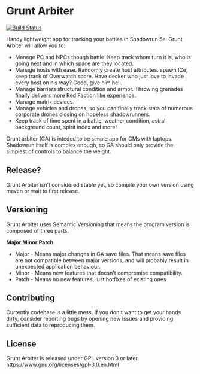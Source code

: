 Grunt Arbiter
=============
[![Build Status](https://travis-ci.org/Zaraka/GruntArbiter.svg?branch=master)](https://travis-ci.org/Zaraka/GruntArbiter)

Handy lightweight app for tracking your battles in Shadowrun 5e. Grunt Arbiter will allow you to:.
  * Manage PC and NPCs though battle. Keep track whom turn it is, who is going next and in which space are they located.
  * Manage hosts with ease. Randomly create host attributes. spawn ICe, keep track of Overwatch score. Have decker who just love to invade every host on his way? Good, give him hell.
  * Manage barriers structural condition and armor. Throwing grenades finally delivers more Red Faction like experience.
  * Manage matrix devices.
  * Manage vehicles and drones, so you can finally track stats of numerous corporate drones closing on hopeless shadowrunners.
  * Keep track of time spent in a battle, weather condition, astral background count, spirit index and more!
  
Grunt arbiter (GA) is inteded to be simple app for GMs with laptops. Shadowrun itself is complex enough, so GA should only provide the simplest of controls to balance the weight.
  
Release?
--------
Grunt Arbiter isn't considered stable yet, so compile your own version using maven or wait to first release.

Versioning
----------
Grunt Arbiter uses Semantic Versioning that means the program version is composed of three parts.

**Major.Minor.Patch**

  * Major - Means major changes in GA save files. That means save files are not compatible between major versions, and will probably result in unexpected application behaviour.
  * Minor - Means new features that doesn't compromise compatibility.
  * Patch - Means no new features, just hotfixes of existing ones.  
  
Contributing
------------
Currently codebase is a little mess. If you don't want to get your hands dirty, consider reporting bugs by opening new issues and providing sufficient data to reproducing them.


License
-------
Grunt Arbiter is released under GPL version 3 or later
https://www.gnu.org/licenses/gpl-3.0.en.html
